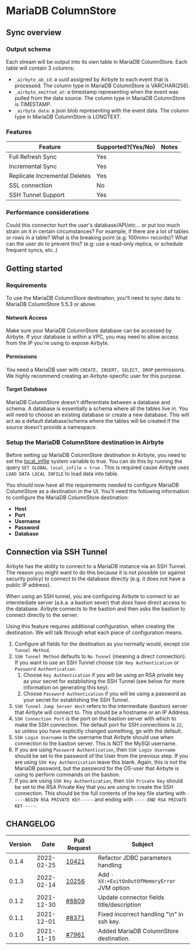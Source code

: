 # MariaDB ColumnStore

## Sync overview

### Output schema

Each stream will be output into its own table in MariaDB ColumnStore. Each table will contain 3 columns:

* `_airbyte_ab_id`: a uuid assigned by Airbyte to each event that is processed. The column type in MariaDB ColumnStore is VARCHAR(256).
* `_airbyte_emitted_at`: a timestamp representing when the event was pulled from the data source. The column type in MariaDB ColumnStore is TIMESTAMP.
* `_airbyte_data`: a json blob representing with the event data. The column type in MariaDB ColumnStore is LONGTEXT.

### Features

| Feature                       | Supported?(Yes/No) | Notes |
| ----------------------------- | ------------------ | ----- |
| Full Refresh Sync             | Yes                |       |
| Incremental Sync              | Yes                |       |
| Replicate Incremental Deletes | Yes                |       |
| SSL connection                | No                 |       |
| SSH Tunnel Support            | Yes                |       |

### Performance considerations

Could this connector hurt the user's database/API/etc... or put too much strain on it in certain circumstances? For example, if there are a lot of tables or rows in a table? What is the breaking point (e.g: 100mm> records)? What can the user do to prevent this? (e.g: use a read-only replica, or schedule frequent syncs, etc..)

## Getting started

### Requirements

To use the MariaDB ColumnStore destination, you'll need to sync data to MariaDB ColumnStore 5.5.3 or above.

#### Network Access

Make sure your MariaDB ColumnStore database can be accessed by Airbyte. If your database is within a VPC, you may need to allow access from the IP you're using to expose Airbyte.

#### **Permissions**

You need a MariaDB user with `CREATE, INSERT, SELECT, DROP` permissions. We highly recommend creating an Airbyte-specific user for this purpose.

#### Target Database

MariaDB ColumnStore doesn't differentiate between a database and schema. A database is essentially a schema where all the tables live in. You will need to choose an existing database or create a new database. This will act as a default database/schema where the tables will be created if the source doesn't provide a namespace.

### Setup the MariaDB ColumnStore destination in Airbyte

Before setting up MariaDB ColumnStore destination in Airbyte, you need to set the [local\_infile](https://mariadb.com/kb/en/server-system-variables/#local\_infile) system variable to true. You can do this by running the query `SET GLOBAL local_infile = true` . This is required cause Airbyte uses `LOAD DATA LOCAL INFILE` to load data into table.

You should now have all the requirements needed to configure MariaDB ColumnStore as a destination in the UI. You'll need the following information to configure the MariaDB ColumnStore destination:

* **Host**
* **Port**
* **Username**
* **Password**
* **Database**

## Connection via SSH Tunnel

Airbyte has the ability to connect to a MariaDB instance via an SSH Tunnel. The reason you might want to do this because it is not possible (or against security policy) to connect to the database directly (e.g. it does not have a public IP address).

When using an SSH tunnel, you are configuring Airbyte to connect to an intermediate server (a.k.a. a bastion sever) that _does_ have direct access to the database. Airbyte connects to the bastion and then asks the bastion to connect directly to the server.

Using this feature requires additional configuration, when creating the destination. We will talk through what each piece of configuration means.

1. Configure all fields for the destination as you normally would, except `SSH Tunnel Method`.
2. `SSH Tunnel Method` defaults to `No Tunnel` (meaning a direct connection). If you want to use an SSH Tunnel choose `SSH Key Authentication` or `Password Authentication`.
   1. Choose `Key Authentication` if you will be using an RSA private key as your secret for establishing the SSH Tunnel (see below for more information on generating this key).
   2. Choose `Password Authentication` if you will be using a password as your secret for establishing the SSH Tunnel.
3. `SSH Tunnel Jump Server Host` refers to the intermediate (bastion) server that Airbyte will connect to. This should be a hostname or an IP Address.
4. `SSH Connection Port` is the port on the bastion server with which to make the SSH connection. The default port for SSH connections is `22`, so unless you have explicitly changed something, go with the default.
5. `SSH Login Username` is the username that Airbyte should use when connection to the bastion server. This is NOT the MySQl username.
6. If you are using `Password Authentication`, then `SSH Login Username` should be set to the password of the User from the previous step. If you are using `SSH Key Authentication` leave this blank. Again, this is not the MariaDB password, but the password for the OS-user that Airbyte is using to perform commands on the bastion.
7. If you are using `SSH Key Authentication`, then `SSH Private Key` should be set to the RSA Private Key that you are using to create the SSH connection. This should be the full contents of the key file starting with `-----BEGIN RSA PRIVATE KEY-----` and ending with `-----END RSA PRIVATE KEY-----`.

## CHANGELOG

| Version | Date       | Pull Request                                             | Subject                                      |
| ------- | ---------- | -------------------------------------------------------- | -------------------------------------------- |
| 0.1.4   | 2022-02-25 | [10421](https://github.com/airbytehq/airbyte/pull/10421) | Refactor JDBC parameters handling            |
| 0.1.3   | 2022-02-14 | [10256](https://github.com/airbytehq/airbyte/pull/10256) | Add `-XX:+ExitOnOutOfMemoryError` JVM option |
| 0.1.2   | 2021-12-30 | [#8809](https://github.com/airbytehq/airbyte/pull/8809)  | Update connector fields title/description    |
| 0.1.1   | 2021-12-01 | [#8371](https://github.com/airbytehq/airbyte/pull/8371)  | Fixed incorrect handling "\n" in ssh key.    |
| 0.1.0   | 2021-11-15 | [#7961](https://github.com/airbytehq/airbyte/pull/7961)  | Added MariaDB ColumnStore destination.       |
